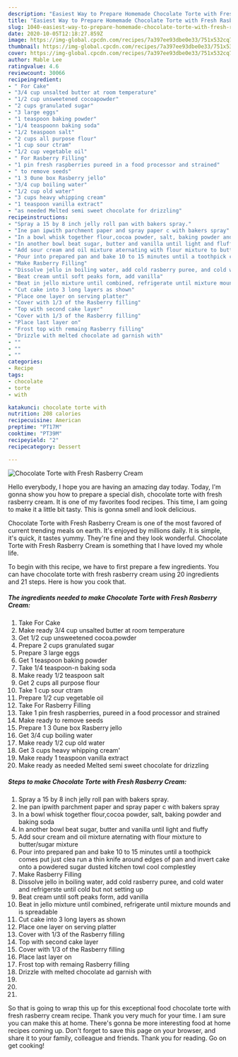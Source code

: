 ```yaml
---
description: "Easiest Way to Prepare Homemade Chocolate Torte with Fresh Rasberry Cream"
title: "Easiest Way to Prepare Homemade Chocolate Torte with Fresh Rasberry Cream"
slug: 1040-easiest-way-to-prepare-homemade-chocolate-torte-with-fresh-rasberry-cream
date: 2020-10-05T12:18:27.859Z
image: https://img-global.cpcdn.com/recipes/7a397ee93dbe0e33/751x532cq70/chocolate-torte-with-fresh-rasberry-cream-recipe-main-photo.jpg
thumbnail: https://img-global.cpcdn.com/recipes/7a397ee93dbe0e33/751x532cq70/chocolate-torte-with-fresh-rasberry-cream-recipe-main-photo.jpg
cover: https://img-global.cpcdn.com/recipes/7a397ee93dbe0e33/751x532cq70/chocolate-torte-with-fresh-rasberry-cream-recipe-main-photo.jpg
author: Mable Lee
ratingvalue: 4.6
reviewcount: 30066
recipeingredient:
- " For Cake"
- "3/4 cup unsalted butter at room temperature"
- "1/2 cup unsweetened cocoapowder"
- "2 cups granulated sugar"
- "3 large eggs"
- "1 teaspoon baking powder"
- "1/4 teaspoonn baking soda"
- "1/2 teaspoon salt"
- "2 cups all purpose flour"
- "1 cup sour ctram"
- "1/2 cup vegetable oil"
- " For Rasberry Filling"
- "1 pin fresh raspberries pureed in a food processor and strained"
- " to remove seeds"
- "1 3 0une box Rasberry jello"
- "3/4 cup boiling water"
- "1/2 cup old water"
- "3 cups heavy whipping cream"
- "1 teaspoon vanilla extract"
- "as needed Melted semi sweet chocolate for drizzling"
recipeinstructions:
- "Spray a 15 by 8 inch jelly roll pan with bakers spray."
- "Ine pan ipwith parchment paper and spray paper c with bakers spray"
- "In a bowl whisk together flour,cocoa powder, salt, baking powder and baking soda"
- "In another bowl beat sugar, butter and vanilla until light and fluffy"
- "Add sour cream and oil mixture aternating with flour mixture to butter/sugar mixture"
- "Pour into prepared pan and bake 10 to 15 minutes until a toothpick comes put just clea run a thin knife around edges of pan and invert cake onto a powdered sugar dusted kitchen towl cool complestley"
- "Make Rasberry Filling"
- "Dissolve jello in boiling water, add cold rasberry puree, and cold water and refrigerste until cold but not setting up"
- "Beat cream until soft peaks form, add vanilla"
- "Beat in jello mixture until combined, refrigerate until mixture mounds and is spreadable"
- "Cut cake into 3 long layers as shown"
- "Place one layer on serving platter"
- "Cover with 1/3 of the Rasberry filling"
- "Top with second cake layer"
- "Cover with 1/3 of the Rasberry filling"
- "Place last layer on"
- "Frost top with remaing Rasberry filling"
- "Drizzle with melted chocolate ad garnish with"
- ""
- ""
- ""
categories:
- Recipe
tags:
- chocolate
- torte
- with

katakunci: chocolate torte with 
nutrition: 208 calories
recipecuisine: American
preptime: "PT17M"
cooktime: "PT39M"
recipeyield: "2"
recipecategory: Dessert

---
```



![Chocolate Torte with Fresh Rasberry Cream](https://img-global.cpcdn.com/recipes/7a397ee93dbe0e33/751x532cq70/chocolate-torte-with-fresh-rasberry-cream-recipe-main-photo.jpg)

Hello everybody, I hope you are having an amazing day today. Today, I'm gonna show you how to prepare a special dish, chocolate torte with fresh rasberry cream. It is one of my favorites food recipes. This time, I am going to make it a little bit tasty. This is gonna smell and look delicious.

Chocolate Torte with Fresh Rasberry Cream is one of the most favored of current trending meals on earth. It's enjoyed by millions daily. It is simple, it's quick, it tastes yummy. They're fine and they look wonderful. Chocolate Torte with Fresh Rasberry Cream is something that I have loved my whole life.




To begin with this recipe, we have to first prepare a few ingredients. You can have chocolate torte with fresh rasberry cream using 20 ingredients and 21 steps. Here is how you cook that.

<!--inarticleads1-->

##### The ingredients needed to make Chocolate Torte with Fresh Rasberry Cream:

1. Take  For Cake
1. Make ready 3/4 cup unsalted butter at room temperature
1. Get 1/2 cup unsweetened cocoa.powder
1. Prepare 2 cups granulated sugar
1. Prepare 3 large eggs
1. Get 1 teaspoon baking powder
1. Take 1/4 teaspoon-n baking soda
1. Make ready 1/2 teaspoon salt
1. Get 2 cups all purpose flour
1. Take 1 cup sour ctram
1. Prepare 1/2 cup vegetable oil
1. Take  For Rasberry Filling
1. Take 1 pin fresh raspberries, pureed in a food processor and strained
1. Make ready  to remove seeds
1. Prepare 1 3 0une box Rasberry jello
1. Get 3/4 cup boiling water
1. Make ready 1/2 cup old water
1. Get 3 cups heavy whipping cream&#39;
1. Make ready 1 teaspoon vanilla extract
1. Make ready as needed Melted semi sweet chocolate for drizzling




<!--inarticleads2-->

##### Steps to make Chocolate Torte with Fresh Rasberry Cream:

1. Spray a 15 by 8 inch jelly roll pan with bakers spray.
1. Ine pan ipwith parchment paper and spray paper c with bakers spray
1. In a bowl whisk together flour,cocoa powder, salt, baking powder and baking soda
1. In another bowl beat sugar, butter and vanilla until light and fluffy
1. Add sour cream and oil mixture aternating with flour mixture to butter/sugar mixture
1. Pour into prepared pan and bake 10 to 15 minutes until a toothpick comes put just clea run a thin knife around edges of pan and invert cake onto a powdered sugar dusted kitchen towl cool complestley
1. Make Rasberry Filling
1. Dissolve jello in boiling water, add cold rasberry puree, and cold water and refrigerste until cold but not setting up
1. Beat cream until soft peaks form, add vanilla
1. Beat in jello mixture until combined, refrigerate until mixture mounds and is spreadable
1. Cut cake into 3 long layers as shown
1. Place one layer on serving platter
1. Cover with 1/3 of the Rasberry filling
1. Top with second cake layer
1. Cover with 1/3 of the Rasberry filling
1. Place last layer on
1. Frost top with remaing Rasberry filling
1. Drizzle with melted chocolate ad garnish with
1. 
1. 
1. 




So that is going to wrap this up for this exceptional food chocolate torte with fresh rasberry cream recipe. Thank you very much for your time. I am sure you can make this at home. There's gonna be more interesting food at home recipes coming up. Don't forget to save this page on your browser, and share it to your family, colleague and friends. Thank you for reading. Go on get cooking!
